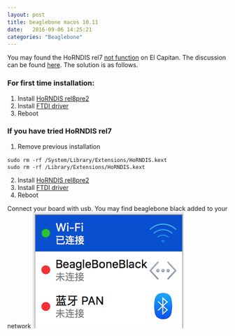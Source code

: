 ```yaml
---
layout: post
title: beaglebone macos 10.11
date:   2016-09-06 14:25:21 
categories: "Beaglebone"
---
```

You may found the HoRNDIS rel7 [not function](http://joshuawise.com/horndis) on El Capitan. The discussion can be found [here](https://github.com/jwise/HoRNDIS/issues/42). The solution is as follows.

### For first time installation:

1. Install [HoRNDIS rel8pre2](http://nyus.joshuawise.com/HoRNDIS-rel8pre2-dbg.pkg)
2. Install [FTDI driver](http://www.ftdichip.com/Drivers/VCP/MacOSX/FTDIUSBSerialDriver_v2_3.dmg)
3. Reboot

### If you have tried HoRNDIS rel7

1. Remove previous installation 
```
sudo rm -rf /System/Library/Extensions/HoRNDIS.kext
sudo rm -rf /Library/Extensions/HoRNDIS.kext
```
2. Install [HoRNDIS rel8pre2](http://nyus.joshuawise.com/HoRNDIS-rel8pre2-dbg.pkg)
3. Install [FTDI driver](http://www.ftdichip.com/Drivers/VCP/MacOSX/FTDIUSBSerialDriver_v2_3.dmg)
4. Reboot


Connect your board with usb. You may find beaglebone black added to your network
[<img class="center" src="/images/beaglebone/1.png"/>](/images/beaglebone/1.png)